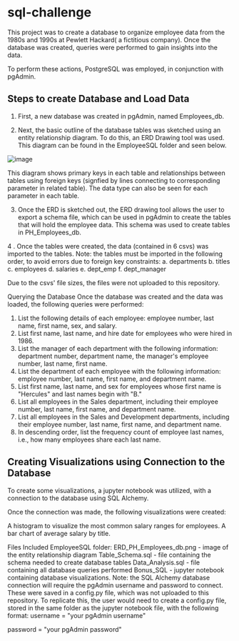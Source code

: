 # sql-challenge


This project  was to create a database to organize employee data from the 1980s and 1990s at Pewlett Hackard( a fictitious company). Once the database was created, queries were performed to gain insights into the data.

To perform these actions, PostgreSQL was employed, in conjunction with pgAdmin.

## Steps to create Database and Load Data
1. First, a new database was created in pgAdmin, named Employees_db.

2. Next, the basic outline of the database tables was sketched using an entity relationship diagram. To do this, an ERD Drawing tool was used. This diagram can be found in the EmployeeSQL folder and seen below.


![image](https://user-images.githubusercontent.com/112916932/215869784-2f8b83b2-e322-45b5-b66d-dff8a4b270d5.png)

This diagram shows primary keys in each table and relationships between tables using foreign keys (signfied by lines connecting to corresponding parameter in related table). The data type can also be seen for each parameter in each table.

3. Once the ERD is sketched out, the ERD drawing tool allows the user to export a schema file, which can be used in pgAdmin to create the tables that will hold the employee data. This schema was used to create tables in PH_Employees_db.

4 . Once the tables were created, the data (contained in 6 csvs) was imported to the tables. Note: the tables must be imported in the following order, to avoid errors due to foreign key constraints: a. departments b. titles c. employees d. salaries e. dept_emp f. dept_manager

Due to the csvs' file sizes, the files were not uploaded to this repository.

Querying the Database
Once the database was created and the data was loaded, the following queries were performed:

1. List the following details of each employee: employee number, last name, first name, sex, and salary.
2. List first name, last name, and hire date for employees who were hired in 1986.
3. List the manager of each department with the following information: department number, department name, the manager's employee number, last name, first name.
4. List the department of each employee with the following information: employee number, last name, first name, and department name.
5. List first name, last name, and sex for employees whose first name is "Hercules" and last names begin with "B."
6. List all employees in the Sales department, including their employee number, last name, first name, and department name.
7. List all employees in the Sales and Development departments, including their employee number, last name, first name, and department name.
8. In descending order, list the frequency count of employee last names, i.e., how many employees share each last name.
 
## Creating Visualizations using Connection to the Database

To create some visualizations, a jupyter notebook was utilized, with a connection to the database using SQL Alchemy.

Once the connection was made, the following visualizations were created:

A histogram to visualize the most common salary ranges for employees.
A bar chart of average salary by title.

Files Included
EmployeeSQL folder:
ERD_PH_Employees_db.png - image of the entity relationship diagram
Table_Schema.sql - file containing the schema needed to create database tables
Data_Analysis.sql - file containing all database queries performed
Bonus_SQL - jupyter notebook containing database visualizations. Note: the SQL Alchemy database connection will require the pgAdmin username and password to connect. These were saved in a config.py file, which was not uploaded to this repository. To replicate this, the user would need to create a config.py file, stored in the same folder as the jupyter notebook file, with the following format:
username = "your pgAdmin username"

password = "your pgAdmin password"
